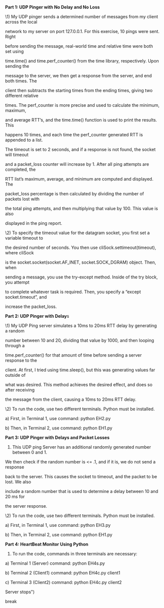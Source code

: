 ﻿**Part 1: UDP Pinger with No Delay and No Loss**

\1) My UDP pinger sends a determined number of messages from my client across the local

network to my server on port 127.0.0.1. For this exercise, 10 pings were sent. Right

before sending the message, real-world time and relative time were both set using

time.time() and time.perf\_counter() from the time library, respectively. Upon sending the

message to the server, we then get a response from the server, and end both times. The

client then subtracts the starting times from the ending times, giving two different relative

times. The perf\_counter is more precise and used to calculate the minimum, maximum,

and average RTT’s, and the time.time() function is used to print the results. This

happens 10 times, and each time the perf\_counter generated RTT is appended to a list.

The timeout is set to 2 seconds, and if a response is not found, the socket will timeout

and a packet\_loss counter will increase by 1. After all ping attempts are completed, the

RTT list’s maximum, average, and minimum are computed and displayed. The

packet\_loss percentage is then calculated by dividing the number of packets lost with

the total ping attempts, and then multiplying that value by 100. This value is also

displayed in the ping report.

\2) To specify the timeout value for the datagram socket, you first set a variable timeout to

the desired number of seconds. You then use cliSock.settimeout(timeout), where cliSock

is the socket.socket(socket.AF\_INET, socket.SOCK\_DGRAM) object. Then, when

sending a message, you use the try-except method. Inside of the try block, you attempt

to complete whatever task is required. Then, you specify a “except socket.timeout”, and

increase the packet\_loss.


**Part 2: UDP Pinger with Delay**s

\1) My UDP Ping server simulates a 10ms to 20ms RTT delay by generating a random

number between 10 and 20, dividing that value by 1000, and then looping through a

time.perf\_counter() for that amount of time before sending a server response to the

client. At first, I tried using time.sleep(), but this was generating values far outside of

what was desired. This method achieves the desired effect, and does so after receiving

the message from the client, causing a 10ms to 20ms RTT delay.

\2) To run the code, use two different terminals. Python must be installed\.

a) First, in Terminal 1, use command: python EH2.py

b) Then, in Terminal 2, use command: python EH1.py

**Part 3: UDP Pinger with Delays and Packet Losses**

1) This UDP ping Server has an additional randomly generated number between 0 and 1\.

We then check if the random number is <= .1, and if it is, we do not send a response

back to the server. This causes the socket to timeout, and the packet to be lost. We also

include a random number that is used to determine a delay between 10 and 20 ms for

the server response.

\2) To run the code, use two different terminals\. Python must be installed\.

a) First, in Terminal 1, use command: python EH3.py

b) Then, in Terminal 2, use command: python EH1.py


**Part 4: HeartBeat Monitor Using Python**

1) To run the code, commands in three terminals are necessary:

a) Terminal 1 (Server) command: python EH4s.py

b) Terminal 2 (Client1) command: python EH4c.py client1

c) Terminal 3 (Client2) command: python EH4c.py client2



Server stops")

break

